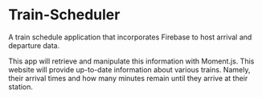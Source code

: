# Train-Scheduler
A train schedule application that incorporates Firebase to host arrival and departure data.

This app will retrieve and manipulate this information with Moment.js. This website will provide up-to-date information about various trains. Namely, their arrival times and how many minutes remain until they arrive at their station.
